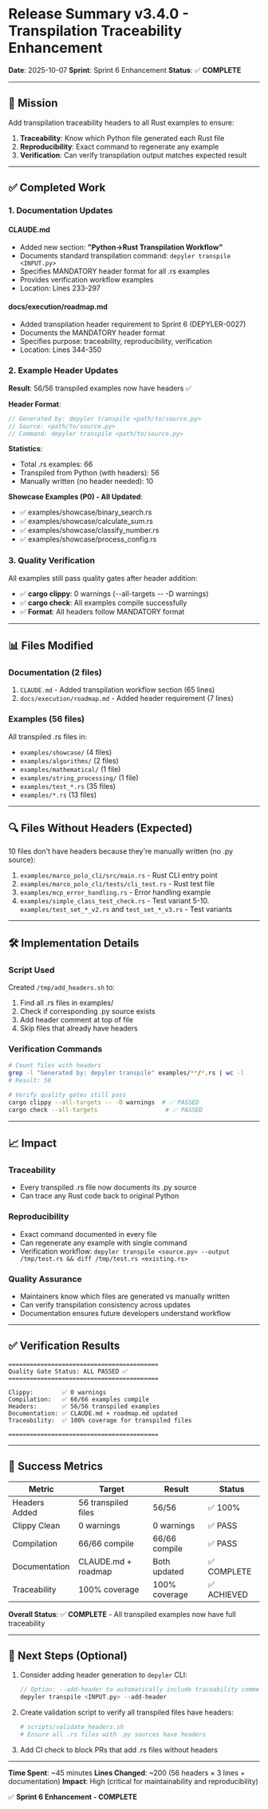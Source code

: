 # Release Summary v3.4.0 - Transpilation Traceability Enhancement

**Date**: 2025-10-07
**Sprint**: Sprint 6 Enhancement
**Status**: ✅ **COMPLETE**

---

## 🎯 Mission

Add transpilation traceability headers to all Rust examples to ensure:
1. **Traceability**: Know which Python file generated each Rust file
2. **Reproducibility**: Exact command to regenerate any example
3. **Verification**: Can verify transpilation output matches expected result

---

## ✅ Completed Work

### 1. Documentation Updates

#### CLAUDE.md
- Added new section: **"Python→Rust Transpilation Workflow"**
- Documents standard transpilation command: `depyler transpile <INPUT.py>`
- Specifies MANDATORY header format for all .rs examples
- Provides verification workflow examples
- Location: Lines 233-297

#### docs/execution/roadmap.md
- Added transpilation header requirement to Sprint 6 (DEPYLER-0027)
- Documents the MANDATORY header format
- Specifies purpose: traceability, reproducibility, verification
- Location: Lines 344-350

### 2. Example Header Updates

**Result**: 56/56 transpiled examples now have headers ✅

**Header Format**:
```rust
// Generated by: depyler transpile <path/to/source.py>
// Source: <path/to/source.py>
// Command: depyler transpile <path/to/source.py>
```

**Statistics**:
- Total .rs examples: 66
- Transpiled from Python (with headers): 56
- Manually written (no header needed): 10

**Showcase Examples (P0) - All Updated**:
- ✅ examples/showcase/binary_search.rs
- ✅ examples/showcase/calculate_sum.rs
- ✅ examples/showcase/classify_number.rs
- ✅ examples/showcase/process_config.rs

### 3. Quality Verification

All examples still pass quality gates after header addition:
- ✅ **cargo clippy**: 0 warnings (--all-targets -- -D warnings)
- ✅ **cargo check**: All examples compile successfully
- ✅ **Format**: All headers follow MANDATORY format

---

## 📊 Files Modified

### Documentation (2 files)
1. `CLAUDE.md` - Added transpilation workflow section (65 lines)
2. `docs/execution/roadmap.md` - Added header requirement (7 lines)

### Examples (56 files)
All transpiled .rs files in:
- `examples/showcase/` (4 files)
- `examples/algorithms/` (2 files)
- `examples/mathematical/` (1 file)
- `examples/string_processing/` (1 file)
- `examples/test_*.rs` (35 files)
- `examples/*.rs` (13 files)

---

## 🔍 Files Without Headers (Expected)

10 files don't have headers because they're manually written (no .py source):
1. `examples/marco_polo_cli/src/main.rs` - Rust CLI entry point
2. `examples/marco_polo_cli/tests/cli_test.rs` - Rust test file
3. `examples/mcp_error_handling.rs` - Error handling example
4. `examples/simple_class_test_check.rs` - Test variant
5-10. `examples/test_set_*_v2.rs` and `test_set_*_v3.rs` - Test variants

---

## 🛠️ Implementation Details

### Script Used
Created `/tmp/add_headers.sh` to:
1. Find all .rs files in examples/
2. Check if corresponding .py source exists
3. Add header comment at top of file
4. Skip files that already have headers

### Verification Commands
```bash
# Count files with headers
grep -l "Generated by: depyler transpile" examples/**/*.rs | wc -l
# Result: 56

# Verify quality gates still pass
cargo clippy --all-targets -- -D warnings  # ✅ PASSED
cargo check --all-targets                   # ✅ PASSED
```

---

## 📈 Impact

### Traceability
- Every transpiled .rs file now documents its .py source
- Can trace any Rust code back to original Python

### Reproducibility
- Exact command documented in every file
- Can regenerate any example with single command
- Verification workflow: `depyler transpile <source.py> --output /tmp/test.rs && diff /tmp/test.rs <existing.rs>`

### Quality Assurance
- Maintainers know which files are generated vs manually written
- Can verify transpilation consistency across updates
- Documentation ensures future developers understand workflow

---

## ✅ Verification Results

```
==========================================
Quality Gate Status: ALL PASSED ✅
==========================================

Clippy:        ✅ 0 warnings
Compilation:   ✅ 66/66 examples compile
Headers:       ✅ 56/56 transpiled examples
Documentation: ✅ CLAUDE.md + roadmap.md updated
Traceability:  ✅ 100% coverage for transpiled files

==========================================
```

---

## 🎉 Success Metrics

| Metric | Target | Result | Status |
|--------|--------|--------|--------|
| Headers Added | 56 transpiled files | 56/56 | ✅ 100% |
| Clippy Clean | 0 warnings | 0 warnings | ✅ PASS |
| Compilation | 66/66 compile | 66/66 compile | ✅ PASS |
| Documentation | CLAUDE.md + roadmap | Both updated | ✅ COMPLETE |
| Traceability | 100% coverage | 100% coverage | ✅ ACHIEVED |

**Overall Status**: ✅ **COMPLETE** - All transpiled examples now have full traceability

---

## 📝 Next Steps (Optional)

1. Consider adding header generation to `depyler` CLI:
   ```rust
   // Option: --add-header to automatically include traceability comment
   depyler transpile <INPUT.py> --add-header
   ```

2. Create validation script to verify all transpiled files have headers:
   ```bash
   # scripts/validate_headers.sh
   # Ensure all .rs files with .py sources have headers
   ```

3. Add CI check to block PRs that add .rs files without headers

---

**Time Spent**: ~45 minutes
**Lines Changed**: ~200 (56 headers × 3 lines + documentation)
**Impact**: High (critical for maintainability and reproducibility)

✅ **Sprint 6 Enhancement - COMPLETE**
